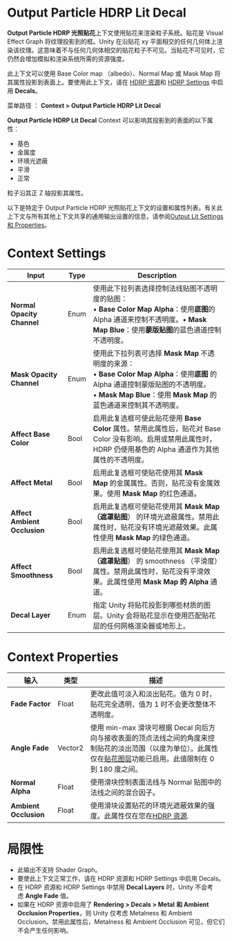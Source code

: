# Output Particle HDRP Lit Decal
**Output Particle HDRP 光照贴花**上下文使用贴花来渲染粒子系统。贴花是 Visual Effect Graph 将纹理投影到的框。Unity 在沿贴花 xy 平面相交的任何几何体上渲染该纹理。这意味着不与任何几何体相交的贴花粒子不可见。当贴花不可见时，它仍然会增加模拟和渲染系统所需的资源强度。

此上下文可以使用 Base Color map （albedo）、Normal Map 或 Mask Map 将其属性投影到表面上。要使用此上下文，请在 [HDRP 资源](https://docs.unity3d.com/Packages/com.unity.render-pipelines.high-definition@latest/index.html?subfolder=/manual/HDRP-Asset.html)和 [HDRP Settings](https://docs.unity3d.com/Packages/com.unity.render-pipelines.high-definition@latest?subfolder=/manual/Frame-Settings.html) 中启用 **Decals**。

菜单路径 ： **Context > Output Particle HDRP Lit Decal**

**Output Particle HDRP Lit Decal** Context 可以影响其投影到的表面的以下属性：
- 基色
- 金属度
- 环境光遮蔽
- 平滑
- 正常

粒子沿其正 Z 轴投影其属性。

以下是特定于 Output Particle HDRP 光照贴花上下文的设置和属性列表。有关此上下文与所有其他上下文共享的通用输出设置的信息，请参阅[Output Lit Settings 和 Properties](https://docs.unity3d.com/Packages/com.unity.visualeffectgraph@17.0/manual/Context-OutputLitSettings.html)。

# Context Settings

| **Input**                    | **Type** | **Description**                                                                                                                                          |
| ---------------------------- | -------- | -------------------------------------------------------------------------------------------------------------------------------------------------------- |
| **Normal Opacity Channel**   | Enum     | 使用此下拉列表选择控制法线贴图不透明度的贴图：<br>• **Base Color Map Alpha**：使用**底图**的 Alpha 通道来控制不透明度。• **Mask Map Blue**：使用**蒙版贴图**的蓝色通道控制不透明度。                               |
| **Mask Opacity Channel**     | Enum     | 使用此下拉列表可选择 **Mask Map** 不透明度的来源：  <br>• **Base Color Map Alpha**：使用**底图** 的 Alpha 通道控制蒙版贴图的不透明度。  <br>• **Mask Map Blue**：使用 **Mask Map** 的蓝色通道来控制其不透明度。 |
| **Affect Base Color**        | Bool     | 启用此复选框可使此贴花使用 **Base Color** 属性。禁用此属性后，贴花对 Base Color 没有影响。启用或禁用此属性时，HDRP 仍使用基色的 Alpha 通道作为其他属性的不透明度。                                                    |
| **Affect Metal**             | Bool     | 启用此复选框可使贴花使用其 **Mask Map** 的金属属性。否则，贴花没有金属效果。使用 **Mask Map** 的红色通道。                                                                                      |
| **Affect Ambient Occlusion** | Bool     | 启用此复选框可使贴花使用其 **Mask Map （遮罩贴图**） 的环境光遮蔽属性。禁用此属性时，贴花没有环境光遮蔽效果。此属性使用 **Mask Map** 的绿色通道。                                                                  |
| **Affect Smoothness**        | Bool     | 启用此复选框可使贴花使用其 **Mask Map （遮罩贴图**） 的 smoothness （平滑度） 属性。禁用此属性时，贴花没有平滑效果。此属性使用 **Mask Map 的 Alpha** 通道。                                                   |
| **Decal Layer**              | Enum     | 指定 Unity 将贴花投影到哪些材质的图层。Unity 会将贴花显示在使用匹配贴花层的任何网格渲染器或地形上。                                                                                                 |

# Context Properties

| **输入**                | **类型**  | **描述**                                                                                                                                                                                               |
| --------------------- | ------- | ---------------------------------------------------------------------------------------------------------------------------------------------------------------------------------------------------- |
| **Fade Factor**       | Float   | 更改此值可淡入和淡出贴花。值为 0 时，贴花完全透明，值为 1 时不会更改整体不透明度。                                                                                                                                                         |
| **Angle Fade**        | Vector2 | 使用 min-max 滑块可根据 Decal 向后方向与接收表面的顶点法线之间的角度来控制贴花的淡出范围（以度为单位）。此属性仅在[贴花图层](https://docs.unity3d.com/Packages/com.unity.render-pipelines.high-definition@12.0/manual/Decal.html)功能已启用。此值限制在 0 到 180 度之间。 |
| **Normal Alpha**      | Float   | 使用滑块控制表面法线与 Normal 贴图中的法线之间的混合因子。                                                                                                                                                                    |
| **Ambient Occlusion** | Float   | 使用滑块设置贴花的环境光遮蔽效果的强度。此属性仅在您在[HDRP 资源](https://docs.unity3d.com/Packages/com.unity.render-pipelines.high-definition@12.0/manual/HDRP-Asset.html#Decals).                                               |

# 局限性
- 此输出不支持 Shader Graph。
- 要使此上下文正常工作，请在 HDRP 资源和 HDRP Settings 中启用 Decals。
- 在 HDRP 资源和 HDRP Settings 中禁用 **Decal Layers** 时，Unity 不会考虑 **Angle Fade** 值。
- 如果在 HDRP 资源中启用了 **Rendering > Decals > Metal** **和 Ambient Occlusion Properties**，则 Unity 仅考虑 Metalness 和 Ambient Occlusion。禁用此属性后，Metalness 和 Ambient Occlusion 可见，但它们不会产生任何影响。